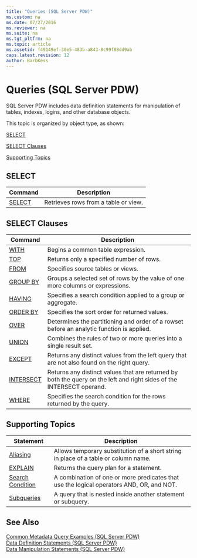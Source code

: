 ```yaml
---
title: "Queries (SQL Server PDW)"
ms.custom: na
ms.date: 07/27/2016
ms.reviewer: na
ms.suite: na
ms.tgt_pltfrm: na
ms.topic: article
ms.assetid: f49149ef-30e5-483b-a843-8c99f88dd9ab
caps.latest.revision: 12
author: BarbKess
---
```

# Queries (SQL Server PDW)
SQL Server PDW includes data definition statements for manipulation of tables, indexes, logins, and other database objects.  
  
This topic is organized by object type, as shown:  
  
[SELECT](#SELECT)  
  
[SELECT Clauses](#SELECTClauses)  
  
[Supporting Topics](#SupportingTopics)  
  
## <a name="SELECT"></a>SELECT  
  
|Command|Description|  
|-----------|---------------|  
|[SELECT](../sqlpdw/select-sql-server-pdw.md)|Retrieves rows from a table or view.|  
  
## <a name="SELECTClauses"></a>SELECT Clauses  
  
|Command|Description|  
|-----------|---------------|  
|[WITH](../sqlpdw/with-common-table-expression-sql-server-pdw.md)|Begins a common table expression.|  
|[TOP](../sqlpdw/top-sql-server-pdw.md)|Returns only a specified number of rows.|  
|[FROM](../sqlpdw/from-sql-server-pdw.md)|Specifies source tables or views.|  
|[GROUP BY](../sqlpdw/group-by-sql-server-pdw.md)|Groups a selected set of rows by the value of one more columns or expressions.|  
|[HAVING](../sqlpdw/having-sql-server-pdw.md)|Specifies a search condition applied to a group or aggregate.|  
|[ORDER BY](../sqlpdw/order-by-sql-server-pdw.md)|Specifies the sort order for returned values.|  
|[OVER](../sqlpdw/over-clause-sql-server-pdw.md)|Determines the partitioning and order of a rowset before an analytic function is applied.|  
|[UNION](../sqlpdw/union-sql-server-pdw.md)|Combines the rules of two or more queries into a single result set.|  
|[EXCEPT](../sqlpdw/except-and-intersect-sql-server-pdw.md)|Returns any distinct values from the left query that are not also found on the right query.|  
|[INTERSECT](../sqlpdw/except-and-intersect-sql-server-pdw.md)|Returns any distinct values that are returned by both the query on the left and right sides of the INTERSECT operand.|  
|[WHERE](../sqlpdw/where-sql-server-pdw.md)|Specifies the search condition for the rows returned by the query.|  
  
## <a name="SupportingTopics"></a>Supporting Topics  
  
|Statement|Description|  
|-------------|---------------|  
|[Aliasing](../sqlpdw/aliasing-sql-server-pdw.md)|Allows temporary substitution of a short string in place of a table or column name.|  
|[EXPLAIN](../sqlpdw/explain-sql-server-pdw.md)|Returns the query plan for a statement.|  
|[Search Condition](../sqlpdw/search-condition-sql-server-pdw.md)|A combination of one or more predicates that use the logical operators AND, OR, and NOT.|  
|[Subqueries](../sqlpdw/subqueries-sql-server-pdw.md)|A query that is nested inside another statement or subquery.|  
  
## See Also  
[Common Metadata Query Examples &#40;SQL Server PDW&#41;](../sqlpdw/common-metadata-query-examples-sql-server-pdw.md)  
[Data Definition Statements &#40;SQL Server PDW&#41;](../sqlpdw/data-definition-statements-sql-server-pdw.md)  
[Data Manipulation Statements &#40;SQL Server PDW&#41;](../sqlpdw/data-manipulation-statements-sql-server-pdw.md)  
  

